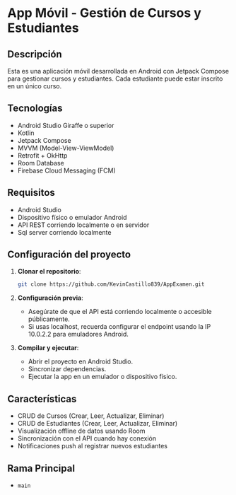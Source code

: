 # App Móvil - Gestión de Cursos y Estudiantes

## Descripción
Esta es una aplicación móvil desarrollada en Android con Jetpack Compose para gestionar cursos y estudiantes. Cada estudiante puede estar inscrito en un único curso.

## Tecnologías
- Android Studio Giraffe o superior
- Kotlin
- Jetpack Compose
- MVVM (Model-View-ViewModel)
- Retrofit + OkHttp
- Room Database
- Firebase Cloud Messaging (FCM)

## Requisitos
- Android Studio
- Dispositivo físico o emulador Android
- API REST corriendo localmente o en servidor
- Sql server corriendo localmente

## Configuración del proyecto

1. **Clonar el repositorio**:
   ```bash
   git clone https://github.com/KevinCastillo839/AppExamen.git
   ```

2. **Configuración previa**:
   - Asegúrate de que el API está corriendo localmente o accesible públicamente.
   - Si usas localhost, recuerda configurar el endpoint usando la IP 10.0.2.2 para emuladores Android.

3. **Compilar y ejecutar**:
   - Abrir el proyecto en Android Studio.
   - Sincronizar dependencias.
   - Ejecutar la app en un emulador o dispositivo físico.

## Características
- CRUD de Cursos (Crear, Leer, Actualizar, Eliminar)
- CRUD de Estudiantes (Crear, Leer, Actualizar, Eliminar)
- Visualización offline de datos usando Room
- Sincronización con el API cuando hay conexión
- Notificaciones push al registrar nuevos estudiantes



## Rama Principal
- `main`

